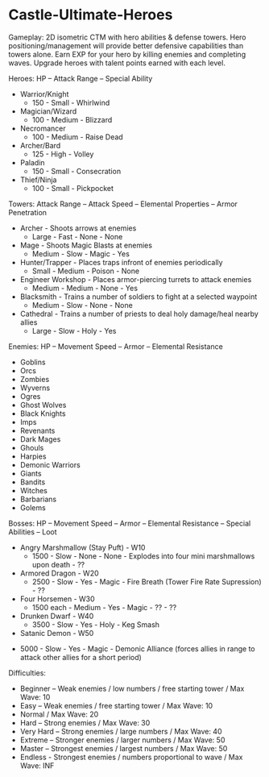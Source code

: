 # Castle-Ultimate-Heroes

Gameplay: 2D isometric CTM with hero abilities & defense towers. Hero 
positioning/management will provide better defensive capabilities than towers 
alone. Earn EXP for your hero by killing enemies and completing waves. Upgrade 
heroes with talent points earned with each level. 

Heroes: 
HP – Attack Range – Special Ability
*	Warrior/Knight
	- 150 - Small - Whirlwind
*	Magician/Wizard
	- 100 - Medium - Blizzard
*	Necromancer
	- 100 - Medium - Raise Dead
*	Archer/Bard
	- 125 - High - Volley
*	Paladin
	- 150 - Small - Consecration
*	Thief/Ninja
	- 100 - Small - Pickpocket

Towers: 
Attack Range – Attack Speed – Elemental Properties – Armor Penetration
*	Archer - Shoots arrows at enemies
	- Large - Fast - None - None	
*	Mage - Shoots Magic Blasts at enemies
	- Medium - Slow - Magic - Yes
*	Hunter/Trapper - Places traps infront of enemies periodically
	- Small - Medium - Poison - None 
*	Engineer Workshop - Places armor-piercing turrets to attack enemies
	- Medium - Medium - None - Yes
*	Blacksmith - Trains a number of soldiers to fight at a selected waypoint
	- Medium - Slow - None - None 
*	Cathedral - Trains a number of priests to deal holy damage/heal nearby allies
	- Large - Slow - Holy - Yes

Enemies: 
HP – Movement Speed – Armor – Elemental Resistance 
*	Goblins
*	Orcs
*	Zombies
*	Wyverns
*	Ogres
*	Ghost Wolves
*	Black Knights
*	Imps
*	Revenants
*	Dark Mages
*	Ghouls
*	Harpies
*	Demonic Warriors
*	Giants
*	Bandits
*	Witches
*	Barbarians
*	Golems

Bosses: 
HP – Movement Speed – Armor – Elemental Resistance – Special Abilities – Loot 
*	Angry Marshmallow (Stay Puft) - W10
	- 1500 - Slow - None - None - Explodes into  four mini marshmallows upon death - ??
*	Armored Dragon - W20
	- 2500 - Slow - Yes - Magic - Fire Breath (Tower Fire Rate Supression) - ??
*	Four Horsemen - W30
	- 1500 each - Medium - Yes - Magic - ?? - ??
*	Drunken Dwarf - W40
	- 3500 - Slow - Yes - Holy - Keg Smash
*	Satanic Demon - W50
  - 5000 - Slow - Yes - Magic - Demonic Alliance (forces allies in range to attack other allies for a short period)

Difficulties:
*	Beginner – Weak enemies / low numbers / free starting tower / Max Wave: 10
*	Easy – Weak enemies / free starting tower / Max Wave: 10 
*	Normal / Max Wave: 20  
*	Hard – Strong enemies / Max Wave: 30 
*	Very Hard – Strong enemies / large numbers / Max Wave: 40 
*	Extreme – Stronger enemies / larger numbers / Max Wave: 50
*	Master – Strongest enemies / largest numbers / Max Wave: 50 
*	Endless - Strongest enemies / numbers proportional to wave / Max Wave: INF 

